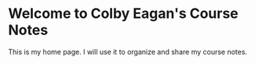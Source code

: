# Welcome to Colby Eagan's Course Notes

This is my home page. I will use it to organize and share my course notes.